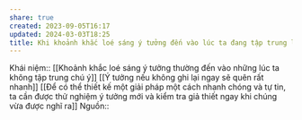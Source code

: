 ```yaml
---
share: true
created: 2023-09-05T16:17
updated: 2024-03-03T18:25
title: Khi khoảnh khắc loé sáng ý tưởng đến vào lúc ta đang tập trung làm việc khác, nó làm tăng thêm khối lượng nhận thức mà chúng ta có trong tâm trí, qua đó làm phân tán sự tập trung của ta khỏi thứ mà ta định làm
---
```

Khái niệm:: 
[[Khoảnh khắc loé sáng ý tưởng thường đến vào những lúc ta không tập trung chú ý]] 
[[Ý tưởng nếu không ghi lại ngay sẽ quên rất nhanh]]
[[Để có thể thiết kế một giải pháp một cách nhanh chóng và tự tin, ta cần được thử nghiệm ý tưởng mới và kiểm tra giả thiết ngay khi chúng vừa được nghĩ ra]]
Nguồn:: 